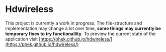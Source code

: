 # Hdwireless
This project is currently a work in progress. The file-structure and implementation may change a lot over time, **some things may currently be temporary fixes to try functionallity**. To preview the current state of the application visit [https://phek.github.io/hdwireless/](https://phek.github.io/hdwireless/)
